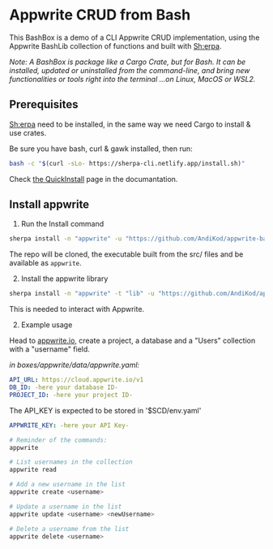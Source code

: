 # Appwrite CRUD from Bash 

This BashBox is a demo of a CLI Appwrite CRUD implementation, using the Appwrite BashLib collection of functions and built with [Sh:erpa](https://sherpa-cli.netlify.app/). 

_Note: A BashBox is package like a Cargo Crate, but for Bash. It can be installed, updated or uninstalled from the command-line, and bring new functionalities or tools right into the terminal ...on Linux, MacOS or WSL2._

## Prerequisites

[Sh:erpa](https://github.com/SherpaCLI/sherpa) need to be installed, in the same way we need Cargo to install & use crates.

Be sure you have bash, curl & gawk installed, then run:

```bash
bash -c "$(curl -sLo- https://sherpa-cli.netlify.app/install.sh)"
```

Check [the QuickInstall](https://sherpa-cli.netlify.app/install/install/) page in the documantation.

## Install appwrite

1. Run the Install command

```bash
sherpa install -n "appwrite" -u "https://github.com/AndiKod/appwrite-bashbox.git"
```

The repo will be cloned, the executable built from the src/ files and be available as `appwrite`.

2. Install the appwrite library

```bash 
sherpa install -n "appwrite" -t "lib" -u "https://github.com/AndiKod/appwrite-bashlib.git"
``` 
This is needed to interact with Appwrite.


2. Example usage

Head to [appwrite.io](https://appwrite.io), create a project, a database and a "Users" collection with a "username" field.

_in boxes/appwrite/data/appwrite.yaml:_

```yaml [data/appwrite.yaml]
API_URL: https://cloud.appwrite.io/v1
DB_ID: -here your database ID-
PROJECT_ID: -here your project ID-            
```
The API_KEY is expected to be stored in '$SCD/env.yaml'

```yaml
APPWRITE_KEY: -here your API Key-
```

```bash
# Reminder of the commands:
appwrite

# List usernames in the collection
appwrite read

# Add a new username in the list
appwrite create <username>

# Update a username in the list
appwrite update <username> <newUsername>

# Delete a username from the list
appwrite delete <username>
```
